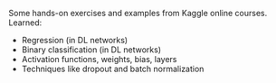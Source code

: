 Some hands-on exercises and examples from Kaggle online courses. Learned:
* Regression (in DL networks)
* Binary classification (in DL networks)
* Activation functions, weights, bias, layers
* Techniques like dropout and batch normalization
